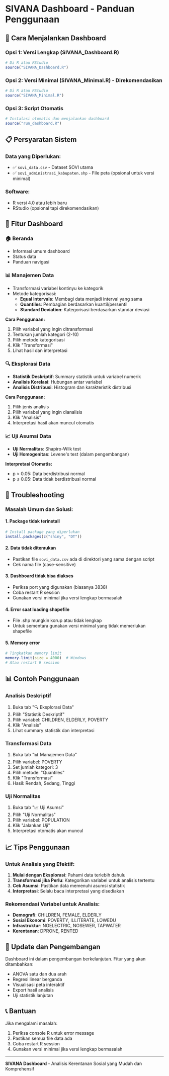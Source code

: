# SIVANA Dashboard - Panduan Penggunaan

## 🚀 Cara Menjalankan Dashboard

### Opsi 1: Versi Lengkap (SIVANA_Dashboard.R)
```r
# Di R atau RStudio
source("SIVANA_Dashboard.R")
```

### Opsi 2: Versi Minimal (SIVANA_Minimal.R) - Direkomendasikan
```r
# Di R atau RStudio
source("SIVANA_Minimal.R")
```

### Opsi 3: Script Otomatis
```r
# Instalasi otomatis dan menjalankan dashboard
source("run_dashboard.R")
```

## 📋 Persyaratan Sistem

### Data yang Diperlukan:
- ✅ `sovi_data.csv` - Dataset SOVI utama
- ✅ `sovi_administrasi_kabupaten.shp` - File peta (opsional untuk versi minimal)

### Software:
- R versi 4.0 atau lebih baru
- RStudio (opsional tapi direkomendasikan)

## 🎯 Fitur Dashboard

### 🏠 **Beranda**
- Informasi umum dashboard
- Status data
- Panduan navigasi

### 📊 **Manajemen Data**
- Transformasi variabel kontinyu ke kategorik
- Metode kategorisasi:
  - **Equal Intervals**: Membagi data menjadi interval yang sama
  - **Quantiles**: Pembagian berdasarkan kuartil/persentil
  - **Standard Deviation**: Kategorisasi berdasarkan standar deviasi

**Cara Penggunaan:**
1. Pilih variabel yang ingin ditransformasi
2. Tentukan jumlah kategori (2-10)
3. Pilih metode kategorisasi
4. Klik "Transformasi"
5. Lihat hasil dan interpretasi

### 🔍 **Eksplorasi Data**
- **Statistik Deskriptif**: Summary statistik untuk variabel numerik
- **Analisis Korelasi**: Hubungan antar variabel
- **Analisis Distribusi**: Histogram dan karakteristik distribusi

**Cara Penggunaan:**
1. Pilih jenis analisis
2. Pilih variabel yang ingin dianalisis
3. Klik "Analisis"
4. Interpretasi hasil akan muncul otomatis

### 📈 **Uji Asumsi Data**
- **Uji Normalitas**: Shapiro-Wilk test
- **Uji Homogenitas**: Levene's test (dalam pengembangan)

**Interpretasi Otomatis:**
- p > 0.05: Data berdistribusi normal
- p ≤ 0.05: Data tidak berdistribusi normal

## 🔧 Troubleshooting

### Masalah Umum dan Solusi:

#### 1. Package tidak terinstall
```r
# Install package yang diperlukan
install.packages(c("shiny", "DT"))
```

#### 2. Data tidak ditemukan
- Pastikan file `sovi_data.csv` ada di direktori yang sama dengan script
- Cek nama file (case-sensitive)

#### 3. Dashboard tidak bisa diakses
- Periksa port yang digunakan (biasanya 3838)
- Coba restart R session
- Gunakan versi minimal jika versi lengkap bermasalah

#### 4. Error saat loading shapefile
- File .shp mungkin korup atau tidak lengkap
- Untuk sementara gunakan versi minimal yang tidak memerlukan shapefile

#### 5. Memory error
```r
# Tingkatkan memory limit
memory.limit(size = 4000)  # Windows
# Atau restart R session
```

## 📊 Contoh Penggunaan

### Analisis Deskriptif
1. Buka tab "🔍 Eksplorasi Data"
2. Pilih "Statistik Deskriptif"
3. Pilih variabel: CHILDREN, ELDERLY, POVERTY
4. Klik "Analisis"
5. Lihat summary statistik dan interpretasi

### Transformasi Data
1. Buka tab "📊 Manajemen Data"
2. Pilih variabel: POVERTY
3. Set jumlah kategori: 3
4. Pilih metode: "Quantiles"
5. Klik "Transformasi"
6. Hasil: Rendah, Sedang, Tinggi

### Uji Normalitas
1. Buka tab "📈 Uji Asumsi"
2. Pilih "Uji Normalitas"
3. Pilih variabel: POPULATION
4. Klik "Jalankan Uji"
5. Interpretasi otomatis akan muncul

## 📈 Tips Penggunaan

### Untuk Analisis yang Efektif:
1. **Mulai dengan Eksplorasi**: Pahami data terlebih dahulu
2. **Transformasi jika Perlu**: Kategorikan variabel untuk analisis tertentu
3. **Cek Asumsi**: Pastikan data memenuhi asumsi statistik
4. **Interpretasi**: Selalu baca interpretasi yang disediakan

### Rekomendasi Variabel untuk Analisis:
- **Demografi**: CHILDREN, FEMALE, ELDERLY
- **Sosial Ekonomi**: POVERTY, ILLITERATE, LOWEDU
- **Infrastruktur**: NOELECTRIC, NOSEWER, TAPWATER
- **Kerentanan**: DPRONE, RENTED

## 🔄 Update dan Pengembangan

Dashboard ini dalam pengembangan berkelanjutan. Fitur yang akan ditambahkan:
- ANOVA satu dan dua arah
- Regresi linear berganda
- Visualisasi peta interaktif
- Export hasil analisis
- Uji statistik lanjutan

## 📞 Bantuan

Jika mengalami masalah:
1. Periksa console R untuk error message
2. Pastikan semua file data ada
3. Coba restart R session
4. Gunakan versi minimal jika versi lengkap bermasalah

---

**SIVANA Dashboard** - Analisis Kerentanan Sosial yang Mudah dan Komprehensif